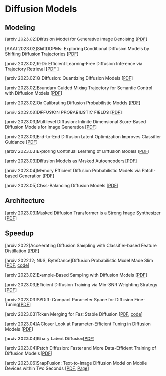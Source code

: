 # Diffusion Models 


## Modeling 
[arxiv 2023.02]Diffusion Model for Generative Image Denoising [[PDF](https://arxiv.org/abs/2302.02398)]

[AAAI 2023.02]ShiftDDPMs: Exploring Conditional Diffusion Models by Shifting Diffusion Trajectories [[PDF](https://arxiv.org/abs/2302.02373)]

[arxiv 2023.02]ReDi: Efficient Learning-Free Diffusion Inference via Trajectory Retrieval [[PDF](https://arxiv.org/abs/2302.02285) ]

[arxiv 2023.02]Q-Diffusion: Quantizing Diffusion Models [[PDF](https://arxiv.org/abs/2302.04304)]

[arxiv 2023.02]Boundary Guided Mixing Trajectory for Semantic Control with Diffusion Models [[PDF](https://arxiv.org/abs/2302.08357)]

[arxiv 2023.02]On Calibrating Diffusion Probabilistic Models [[PDF](https://arxiv.org/pdf/2302.10688.pdf)]

[arxiv 2023.03]DIFFUSION PROBABILISTIC FIELDS [[PDF](https://arxiv.org/abs/2303.00165)]

[arxiv 2023.03]Multilevel Diffusion: Infinite Dimensional Score-Based Diffusion Models for Image Generation [[PDF](https://arxiv.org/abs/2303.04772)]

[arxiv 2023.03]End-to-End Diffusion Latent Optimization Improves Classifier Guidance [[PDF](https://arxiv.org/abs/2303.13703)]

[arxiv 2023.03]Exploring Continual Learning of Diffusion Models [[PDF](https://arxiv.org/pdf/2303.15342.pdf)]

[arxiv 2023.03]Diffusion Models as Masked Autoencoders [[PDF](https://arxiv.org/abs/2304.03283)]

[arxiv 2023.04]Memory Efficient Diffusion Probabilistic Models via Patch-based Generation [[PDF](https://arxiv.org/abs/2304.07087)]

[arxiv 2023.05]Class-Balancing Diffusion Models [[PDF](https://arxiv.org/pdf/2305.00562.pdf)]



## Architecture
[arxiv 2023.03]Masked Diffusion Transformer is a Strong Image Synthesizer [[PDF](https://arxiv.org/abs/2303.14389)]

## Speedup  
[arxiv 2022]Accelerating Diffusion Sampling with Classifier-based Feature Distillation \[[PDF](https://arxiv.org/pdf/2211.12039.pdf)\]

[arxiv 2022.12; NUS, ByteDance]Diffusion Probabilistic Model Made Slim \[[PDF](https://arxiv.org/pdf/2211.17115.pdf), [code](https://github.com/giannisdaras/multires_textual_inversion)\]

[arxiv 2023.02]Example-Based Sampling with Diffusion Models [[PDF](https://arxiv.org/abs/2302.05116)]

[arxiv 2023.03]Efficient Diffusion Training via Min-SNR Weighting Strategy [[PDF](https://arxiv.org/abs/2303.09556)]

[arxiv 2023.03]SVDiff: Compact Parameter Space for Diffusion Fine-Tuning[[PDF](https://arxiv.org/abs/2303.11305)]

[arxiv 2023.03]Token Merging for Fast Stable Diffusion [[PDF](https://arxiv.org/abs/2303.17604), [code](https://github.com/dbolya/tomesd)]

[arxiv 2023.04]A Closer Look at Parameter-Efficient Tuning in Diffusion Models [[PDF](https://arxiv.org/abs/2303.18181)]

[arxiv 2023.04]Binary Latent Diffusion[[PDF](https://arxiv.org/abs/2304.04820)]

[arxiv 2023.04]Patch Diffusion: Faster and More Data-Efficient Training of Diffusion Models [[PDF](https://arxiv.org/abs/2304.12526)]

[arxiv 2023.06]SnapFusion: Text-to-Image Diffusion Model on Mobile Devices within Two Seconds [[PDF](https://arxiv.org/abs/2306.00980), [Page](https://snap-research.github.io/SnapFusion/)]
